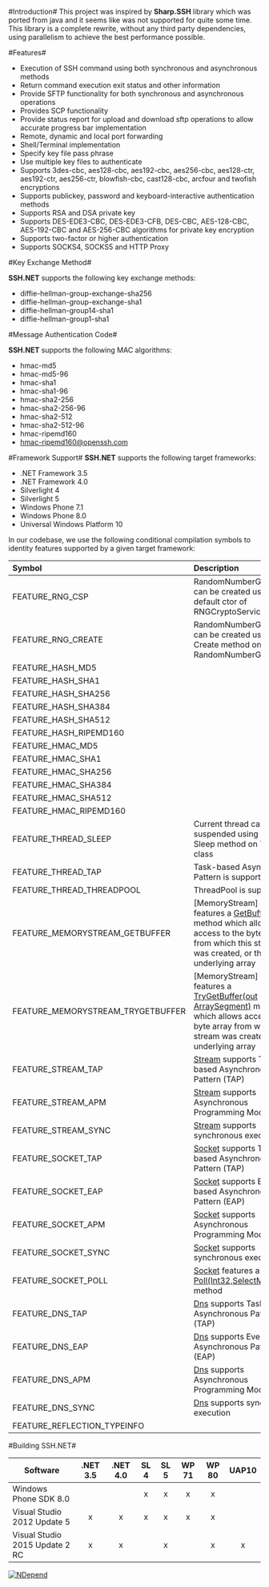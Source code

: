 #Introduction#
This project was inspired by **Sharp.SSH** library which was ported from java and it seems like was not supported for quite some time. This library is a complete rewrite, without any third party dependencies, using parallelism to achieve the best performance possible.

#Features#
* Execution of SSH command using both synchronous and asynchronous methods
* Return command execution exit status and other information 
* Provide SFTP functionality for both synchronous and asynchronous operations
* Provides SCP functionality
* Provide status report for upload and download sftp operations to allow accurate progress bar implementation 
* Remote, dynamic and local port forwarding 
* Shell/Terminal implementation
* Specify key file pass phrase
* Use multiple key files to authenticate 
* Supports 3des-cbc, aes128-cbc, aes192-cbc, aes256-cbc, aes128-ctr, aes192-ctr, aes256-ctr, blowfish-cbc, cast128-cbc, arcfour and twofish encryptions
* Supports publickey, password and keyboard-interactive authentication methods 
* Supports RSA and DSA private key 
* Supports DES-EDE3-CBC, DES-EDE3-CFB, DES-CBC, AES-128-CBC, AES-192-CBC and AES-256-CBC algorithms for private key encryption
* Supports two-factor or higher authentication
* Supports SOCKS4, SOCKS5 and HTTP Proxy

#Key Exchange Method#

**SSH.NET** supports the following key exchange methods:
* diffie-hellman-group-exchange-sha256
* diffie-hellman-group-exchange-sha1
* diffie-hellman-group14-sha1
* diffie-hellman-group1-sha1

#Message Authentication Code#

**SSH.NET** supports the following MAC algorithms:
* hmac-md5
* hmac-md5-96
* hmac-sha1
* hmac-sha1-96
* hmac-sha2-256
* hmac-sha2-256-96
* hmac-sha2-512
* hmac-sha2-512-96
* hmac-ripemd160
* hmac-ripemd160@openssh.com

#Framework Support#
**SSH.NET** supports the following target frameworks:
* .NET Framework 3.5 
* .NET Framework 4.0 
* Silverlight 4 
* Silverlight 5 
* Windows Phone 7.1 
* Windows Phone 8.0
* Universal Windows Platform 10

In our codebase, we use the following conditional compilation symbols to identity features supported by a given target framework:

Symbol                           | Description
:------------------------------- | :--------------------------------------------------------------------------------
FEATURE_RNG_CSP                  | RandomNumberGenerator can be created using default ctor of RNGCryptoServiceProvider
FEATURE_RNG_CREATE               | RandomNumberGenerator can be created using static Create method on RandomNumberGenerator
FEATURE_HASH_MD5                 |
FEATURE_HASH_SHA1                |
FEATURE_HASH_SHA256              |
FEATURE_HASH_SHA384              |
FEATURE_HASH_SHA512              |
FEATURE_HASH_RIPEMD160           |
FEATURE_HMAC_MD5                 |
FEATURE_HMAC_SHA1                |
FEATURE_HMAC_SHA256              |
FEATURE_HMAC_SHA384              |
FEATURE_HMAC_SHA512              |
FEATURE_HMAC_RIPEMD160           |
FEATURE_THREAD_SLEEP             | Current thread can be suspended using static Sleep method on Thread class
FEATURE_THREAD_TAP               | Task-based Asynchronous Pattern is supported
FEATURE_THREAD_THREADPOOL        | ThreadPool is supported
FEATURE_MEMORYSTREAM_GETBUFFER   | [MemoryStream] () features a [GetBuffer()](https://msdn.microsoft.com/en-us/library/system.io.memorystream.getbuffer.aspx) method which allows access to the byte array from which this stream was created, or the underlying array 
FEATURE_MEMORYSTREAM_TRYGETBUFFER| [MemoryStream] () features a [TryGetBuffer(out ArraySegment<byte>)](https://msdn.microsoft.com/en-us/library/system.io.memorystream.trygetbuffer.aspx) method which allows access to the byte array from which this stream was created, or the underlying array
FEATURE_STREAM_TAP               | [Stream](https://msdn.microsoft.com/en-us/library/system.io.stream.aspx) supports Task-based Asynchronous Pattern (TAP)
FEATURE_STREAM_APM               | [Stream](https://msdn.microsoft.com/en-us/library/system.io.stream.aspx) supports Asynchronous Programming Model (APM)
FEATURE_STREAM_SYNC              | [Stream](https://msdn.microsoft.com/en-us/library/system.io.stream.aspx) supports synchronous execution
FEATURE_SOCKET_TAP               | [Socket](https://msdn.microsoft.com/en-us/library/system.net.sockets.socket.aspx) supports Task-based Asynchronous Pattern (TAP)
FEATURE_SOCKET_EAP               | [Socket](https://msdn.microsoft.com/en-us/library/system.net.sockets.socket.aspx) supports Event-based Asynchronous Pattern (EAP)
FEATURE_SOCKET_APM               | [Socket](https://msdn.microsoft.com/en-us/library/system.net.sockets.socket.aspx) supports Asynchronous Programming Model (APM)
FEATURE_SOCKET_SYNC              | [Socket](https://msdn.microsoft.com/en-us/library/system.net.sockets.socket.aspx) supports synchronous execution
FEATURE_SOCKET_POLL              | [Socket](https://msdn.microsoft.com/en-us/library/system.net.sockets.socket.aspx) features a [Poll(Int32,SelectMode)](https://msdn.microsoft.com/en-us/library/system.net.sockets.socket.poll.aspx) method
FEATURE_DNS_TAP                  | [Dns](https://msdn.microsoft.com/en-us/library/system.net.dns.aspx) supports Task-based Asynchronous Pattern (TAP)
FEATURE_DNS_EAP                  | [Dns](https://msdn.microsoft.com/en-us/library/system.net.dns.aspx) supports Event-based Asynchronous Pattern (EAP)
FEATURE_DNS_APM                  | [Dns](https://msdn.microsoft.com/en-us/library/system.net.dns.aspx) supports Asynchronous Programming Model (APM)
FEATURE_DNS_SYNC                 | [Dns](https://msdn.microsoft.com/en-us/library/system.net.dns.aspx) supports synchronous execution
FEATURE_REFLECTION_TYPEINFO      |

#Building SSH.NET#

Software                          | .NET 3.5 | .NET 4.0 | SL 4 | SL 5 | WP 71 | WP 80 | UAP10
--------------------------------- | :------: | :------: | :--: | :--: | :---: | :---: | :---:
Windows Phone SDK 8.0             |          |          | x    | x    | x     | x     |
Visual Studio 2012 Update 5       | x        | x        | x    | x    | x     | x     |
Visual Studio 2015 Update 2 RC    | x        | x        |      | x    |       | x     | x

[![NDepend](http://download-codeplex.sec.s-msft.com/Download?ProjectName=sshnet&DownloadId=629750)](http://ndepend.com)
